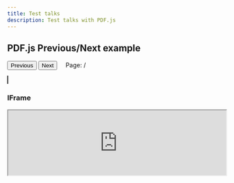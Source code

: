 ```yaml
---
title: Test talks
description: Test talks with PDF.js
---
```


<script src="//mozilla.github.io/pdf.js/build/pdf.js"></script>

## PDF.js Previous/Next example

<div>
  <button id="prev">Previous</button>
  <button id="next">Next</button>
  &nbsp; &nbsp;
  <span>Page: <span id="page_num"></span> / <span id="page_count"></span></span>
</div>

<!-- <div id="canvas-parent" width="100%"> -->
  <canvas id="the-canvas" style="border:1px solid" ></canvas>
<!-- </div> -->

<script src="https://asatarin.github.io/test-pages/assets/js/slides.js"></script>


### IFrame

<iframe src="https://asatarin.github.io/assets/talks/2023-01-how-to-fight-production-incidents.pdf" width="100%">

